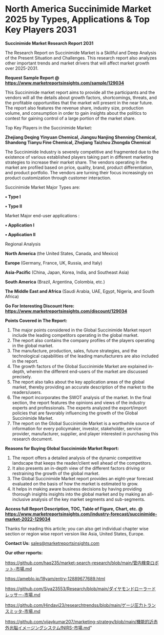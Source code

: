 # North America Succinimide Market 2025 by Types, Applications & Top Key Players 2031

<strong>Succinimide Market Research Report 2031</strong>

The Research Report on Succinimide Market is a Skillful and Deep Analysis of the Present Situation and Challenges. This research report also analyzes other important trends and market drivers that will affect market growth over 2025-2031.

<strong>Request Sample Report @ <a href=https://www.marketreportsinsights.com/sample/129034>https://www.marketreportsinsights.com/sample/129034</a></strong>

This Succinimide market report aims to provide all the participants and the vendors will all the details about growth factors, shortcomings, threats, and the profitable opportunities that the market will present in the near future. The report also features the revenue share, industry size, production volume, and consumption in order to gain insights about the politics to contest for gaining control of a large portion of the market share.

Top Key Players in the Succinimide Market:

<strong>Zhejiang Deqing Yinyuan Chemical, Jiangsu Nanjing Shenning Chemical, Shandong Tianyu Fine Chemical, Zhejiang Taizhou Zhongda Chemical</strong>

The Succinimide Industry is severely competitive and fragmented due to the existence of various established players taking part in different marketing strategies to increase their market share. The vendors operating in the market are profiled based on price, quality, brand, product differentiation, and product portfolio. The vendors are turning their focus increasingly on product customization through customer interaction.

Succinimide Market Major Types are:

<strong>• Type I

• Type II</strong>

Market Major end-user applications :

<strong>• Application I

• Application II</strong>

Regional Analysis

</u><strong><b>North America</b></strong> (the United States, Canada, and Mexico)

<strong><b>Europe </b></strong>(Germany, France, UK, Russia, and Italy)

<strong><b>Asia-Pacific</b></strong> (China, Japan, Korea, India, and Southeast Asia)

<strong><b>South America</b></strong> (Brazil, Argentina, Colombia, etc.)

<strong><b>The Middle East and Africa</b></strong> (Saudi Arabia, UAE, Egypt, Nigeria, and South Africa)

<strong>Go For Interesting Discount Here: <a href=https://www.marketreportsinsights.com/discount/129034>https://www.marketreportsinsights.com/discount/129034</a></strong>

<strong>Points Covered in The Report:</strong>
<ol>
  <li>The major points considered in the Global Succinimide Market report include the leading competitors operating in the global market.</li>
  <li>The report also contains the company profiles of the players operating in the global market.</li>
  <li>The manufacture, production, sales, future strategies, and the technological capabilities of the leading manufacturers are also included in the report.</li>
  <li>The growth factors of the Global Succinimide Market are explained in-depth, wherein the different end-users of the market are discussed precisely.</li>
  <li>The report also talks about the key application areas of the global market, thereby providing an accurate description of the market to the readers/users.</li>
  <li>The report incorporates the SWOT analysis of the market. In the final section, the report features the opinions and views of the industry experts and professionals. The experts analyzed the export/import policies that are favorably influencing the growth of the Global Succinimide Market.</li>
  <li>The report on the Global Succinimide Market is a worthwhile source of information for every policymaker, investor, stakeholder, service provider, manufacturer, supplier, and player interested in purchasing this research document.</li>
</ol>
<strong>Reasons for Buying Global Succinimide Market Report:</strong>

<ol>
  <li>The report offers a detailed analysis of the dynamic competitive landscape that keeps the reader/client well ahead of the competitors.</li>
  <li>It also presents an in-depth view of the different factors driving or restraining the growth of the global market.</li>
  <li>The Global Succinimide Market report provides an eight-year forecast evaluated on the basis of how the market is estimated to grow.</li>
  <li>It helps in making aware business decisions by having providing thorough insights insights into the global market and by making an all-inclusive analysis of the key market segments and sub-segments.</li>
</ol>
<strong>Access full Report Description, TOC, Table of Figure, Chart, etc. @ <a href=https://www.marketreportsinsights.com/industry-forecast/succinimide-market-2022-129034>https://www.marketreportsinsights.com/industry-forecast/succinimide-market-2022-129034</a></strong>


Thanks for reading this article; you can also get individual chapter wise section or region wise report version like Asia, United States, Europe.

<strong>Contact Us:</strong>
sales@marketreportsinsights.com

<strong>Our other reports:</strong>

<a href=https://github.com/haq235/market-search-research/blob/main/管内検査ロボット-市場.md>https://github.com/haq235/market-search-research/blob/main/管内検査ロボット-市場.md</a>

<a href=https://ameblo.jp/18yam/entry-12889677689.html>https://ameblo.jp/18yam/entry-12889677689.html</a>

<a href=https://github.com/Siya23553/Research/blob/main/ダイヤモンドローラードレッサー-市場.md>https://github.com/Siya23553/Research/blob/main/ダイヤモンドローラードレッサー-市場.md</a>

<a href=https://github.com/Hindavi23/researchtrendss/blob/main/ゲージ圧力トランスミッタ-市場.md>https://github.com/Hindavi23/researchtrendss/blob/main/ゲージ圧力トランスミッタ-市場.md</a>

<a href=https://github.com/vijaykumar207/marketing-strategy/blob/main/機能的近赤外光脳イメージングシステムfNIRS-市場.md>https://github.com/vijaykumar207/marketing-strategy/blob/main/機能的近赤外光脳イメージングシステムfNIRS-市場.md</a>"
